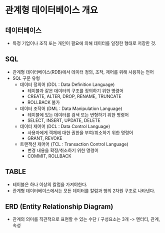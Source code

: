 # 관계형 데이터베이스 개요

## 데이터베이스
- 특정 기업이나 조직 또는 개인이 필요에 의해 데이터를 일정한 형태로 저장한 것.

## SQL
- 관계형 데이터베이스(RDB)에서 데이터 정의, 조작, 제어를 위해 사용하는 언어
- SQL 구문 유형
  - 데이터 정의어 (DDL : Data Definition Language)
    - 테이블과 같은 데이터의 구조를 정의하기 위한 명령어
    - CREATE, ALTER, DROP, RENAME, TRUNCATE
    - ROLLBACK 불가
  - 데이터 조작어 (DML : Data Manipulation Language)
    - 테이블에 있는 데이터를 검색 또는 변형하기 위한 명령어
    - SELECT, INSERT, UPDATE, DELETE
  - 데이터 제어어 (DCL : Data Control Language)
    - 사용자에게 객체에 대한 권한을 부여/취소하기 위한 명령어
    - GRANT, REVOKE
  - 트랜잭션 제어어 (TCL : Transaction Control Language)
    - 변경 내용을 확정/취소하기 위한 명령어
    - COMMIT, ROLLBACK

## TABLE
- 테이블은 하나 이상의 칼럼을 가져야한다.
- 관계형 데이터베이스에서는 모든 데이터를 칼럼과 행의 2차원 구조로 나타낸다.

## ERD (Entity Relationship Diagram)
- 관계의 의미를 직관적으로 표현할 수 있는 수단 / 구성요소는 3개 -> 엔터티, 관계, 속성